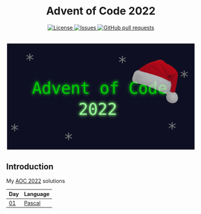 <p align="center">
	<h1 align="center">Advent of Code 2022</h1>
</p>
<p align="center">
	<a href="./LICENSE">
		<img alt="License" src="https://img.shields.io/badge/license-GPL-blue?color=7aca00"/>
	</a>
	<a href="https://github.com/LordOfTrident/aoc-2022/issues">
		<img alt="Issues" src="https://img.shields.io/github/issues/LordOfTrident/aoc-2022?color=0088ff"/>
	</a>
	<a href="https://github.com/LordOfTrident/aoc-2022/pulls">
		<img alt="GitHub pull requests" src="https://img.shields.io/github/issues-pr/LordOfTrident/aoc-2022?color=0088ff"/>
	</a>
	<br><br><br>
	<img width="500px" src="res/thumbnail.png"/>
</p>

## Introduction
My [AOC 2022](https://adventofcode.com/2022) solutions

| Day        | Language                                                              |
| ---------- | --------------------------------------------------------------------- |
| [01](./01) | [Pascal](https://en.wikipedia.org/wiki/Pascal_(programming_language)) |
